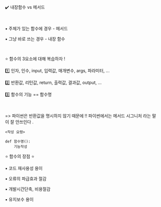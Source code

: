 ✔️ 내장함수 vs 메서드 

​

▪️ 주체가 있는 함수에 경우 - 메서드

▪️ 그냥 바로 쓰는 경우 - 내장 함수

​

⭐ 함수의 3요소에 대해 복습하자 !

1️⃣ 인자, 인수, input, 입력값, 매개변수, args, 파라미터, ...

2️⃣ 반환값, 리턴값, return, 출력값, 결과값, output, ...

3️⃣ 함수의 기능 == 함수명

​

=> 파이썬은 반환값을 명시하지 않기 때문에 !! 파이썬에서는 메서드 시그니처 라는 말이 잘 안쓰인다 .

    ​<작성 요령>

    def 함수명():
        기능작성


⭐ 함수의 장점 ⭐

▪️ 코드 재사용성 용이

▪️ 오류의 파급효과 절감

▪️ 개발시간단축, 비용절감

▪️ 유지보수 용이
